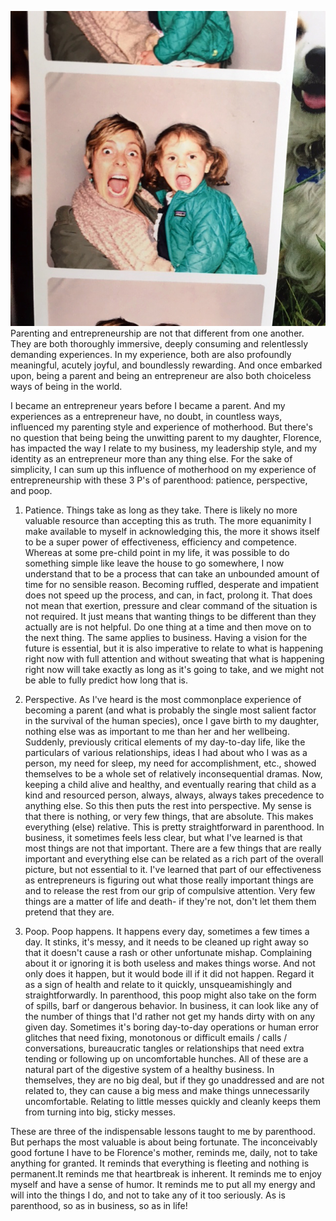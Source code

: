 ![IMG_1030.JPG](assets/b.jpeg) 
Parenting and entrepreneurship are not that different from one another. They are both thoroughly immersive, deeply consuming and relentlessly demanding experiences. In my experience, both are also profoundly meaningful, acutely joyful, and boundlessly rewarding. And once embarked upon, being a parent and being an entrepreneur are also both choiceless ways of being in the world. 

I became an entrepreneur years before I became a parent. And my experiences as a entrepreneur have, no doubt, in countless ways, influenced my parenting style and experience of motherhood. But there's no question that being being the unwitting parent to my daughter, Florence, has impacted the way I relate to my business, my leadership style, and my identity as an entrepreneur more than any thing else. For the sake of simplicity, I can sum up this influence of motherhood on my experience of entrepreneurship with these 3 P's of parenthood: patience, perspective, and poop. 

1. Patience.
Things take as long as they take. There is likely no more valuable resource than accepting this as truth. The more equanimity I make available to myself in acknowledging this, the more it shows itself to be a super power of effectiveness, efficiency and competence. Whereas at some pre-child point in my life, it was possible to do something simple like leave the house to go somewhere, I now understand that to be a process that can take an unbounded amount of time for no sensible reason. Becoming ruffled, desperate and impatient does not speed up the process, and can, in fact, prolong it. That does not mean that exertion, pressure and clear command of the situation is not required. It just means that wanting things to be different than they actually are is not helpful. Do one thing at a time and then move on to the next thing. The same applies to business. Having a vision for the future is essential, but it is also imperative to relate to what is happening right now with full attention and without sweating that what is happening right now will take exactly as long as it's going to take, and we might not be able to fully predict how long that is.  

2. Perspective.
As I've heard is the most commonplace experience of becoming a parent (and what is probably the single most salient factor in the survival of the human species), once I gave birth to my daughter, nothing else was as important to me than her and her wellbeing. Suddenly, previously critical elements of my day-to-day life, like the particulars of various relationships, ideas I had about who I was as a person, my need for sleep, my need for accomplishment, etc., showed themselves to be a whole set of relatively inconsequential dramas. Now, keeping a child alive and healthy, and eventually rearing that child as a kind and resourced person, always, always, always takes precedence to anything else. So this then puts the rest into perspective. My sense is that there is nothing, or very few things, that are absolute. This makes everything (else) relative. This is pretty straightforward in parenthood. In business, it sometimes feels less clear, but what I've learned is that most things are not that important. There are a few things that are really important and everything else can be related as a rich part of the overall picture, but not essential to it. I've learned that part of our effectiveness as entrepreneurs is figuring out what those really important things are and to release the rest from our grip of compulsive attention. Very few things are a matter of life and death- if they're not, don't let them them pretend that they are.

3. Poop.
Poop happens. It happens every day, sometimes a few times a day. It stinks, it's messy, and it needs to be cleaned up right away so that it doesn't cause a rash or other unfortunate mishap. Complaining about it or ignoring it is both useless and makes things worse. And not only does it happen, but it would bode ill if it did not happen. Regard it as a sign of health and relate to it quickly, unsqueamishingly and straightforwardly. In parenthood, this poop might also take on the form of spills, barf or dangerous behavior. In business, it can look like any of the number of things that I'd rather not get my hands dirty with on any given day. Sometimes it's boring day-to-day operations or human error glitches that need fixing, monotonous or difficult emails /  calls / conversations, bureaucratic tangles or relationships that need extra tending or following up on uncomfortable hunches. All of these are a natural part of the digestive system of a healthy business. In themselves, they are no big deal, but if they go unaddressed and are not related to, they can cause a big mess and make things unnecessarily uncomfortable. Relating to little messes quickly and cleanly keeps them from turning into big, sticky messes.

These are three of the indispensable lessons taught to me by parenthood. But perhaps the most valuable is about being fortunate. The inconceivably good fortune I have to be Florence's mother, reminds me, daily, not to take anything for granted. It reminds that everything is fleeting and nothing is permanent.It reminds me that heartbreak is inherent. It reminds me to enjoy myself and have a sense of humor. It reminds me to put all my energy and will into the things I do, and not to take any of it too seriously. As is parenthood, so as in business, so as in life! 



 